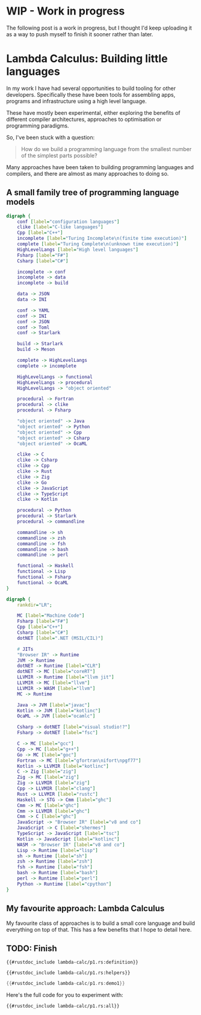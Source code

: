 <!--
published: false
title: Lambda Calculus: Building little languages
category: [Programming, Languages, Lambda Calculus, IR]
excerpt: |
feature_text: |
  **I believe in the separation of Church and State **
feature_image: "/assets/imgs/koz3.JPG"
image: "/assets/imgs/koz3.JPG"
-->

# WIP - Work in progress

The following post is a work in progress, but I thought I'd keep uploading it as a way to push myself to finish it sooner rather than later.

# Lambda Calculus: Building little languages

In my work I have had several opportunities to build tooling for other developers.
Specifically these have been tools for assembling apps, programs and infrastructure using a high level language.

These have mostly been experimental, either exploring the benefits of different compiler architectures, approaches to optimisation or programming paradigms.

So, I've been stuck with a question:

> How do we build a programming language from the smallest number of the simplest parts possible?

Many approaches have been taken to building programming languages and compilers, and there are almost as many approaches to doing so.

## A small family tree of programming language models

<div class="center">

```dot process Languages by style and paradigm
digraph {
    conf [label="configuration languages"]
    clike [label="C-like languages"]
    Cpp [label="C++"]
    incomplete [label="Turing Incomplete\n(finite time execution)"]
    complete [label="Turing Complete\n(unknown time execution)"]
    HighLevelLangs [label="High level languages"]
    Fsharp [label="F#"]
    Csharp [label="C#"]

    incomplete -> conf
    incomplete -> data
    incomplete -> build

    data -> JSON
    data -> INI

    conf -> YAML
    conf -> INI
    conf -> JSON
    conf -> Toml
    conf -> Starlark

    build -> Starlark
    build -> Meson

    complete -> HighLevelLangs
    complete -> incomplete

    HighLevelLangs -> functional
    HighLevelLangs -> procedural
    HighLevelLangs -> "object oriented"

    procedural -> Fortran
    procedural -> clike
    procedural -> Fsharp

    "object oriented" -> Java
    "object oriented" -> Python
    "object oriented" -> Cpp
    "object oriented" -> Csharp
    "object oriented" -> OcaML

    clike -> C
    clike -> Csharp
    clike -> Cpp
    clike -> Rust
    clike -> Zig
    clike -> Go
    clike -> JavaScript
    clike -> TypeScript
    clike -> Kotlin

    procedural -> Python
    procedural -> Starlark
    procedural -> commandline

    commandline -> sh
    commandline -> zsh
    commandline -> fsh
    commandline -> bash
    commandline -> perl

    functional -> Haskell
    functional -> Lisp
    functional -> Fsharp
    functional -> OcaML
}
```

```dot process Languages by runtime
digraph {
    rankdir="LR";

    MC [label="Machine Code"]
    Fsharp [label="F#"]
    Cpp [label="C++"]
    Csharp [label="C#"]
    dotNET [label=".NET (MSIL/CIL)"]

    # JITs
    "Browser IR" -> Runtime
    JVM -> Runtime
    dotNET -> Runtime [label="CLR"]
    dotNET -> MC [label="coreRT"]
    LLVMIR -> Runtime [label="llvm jit"]
    LLVMIR -> MC [label="llvm"]
    LLVMIR -> WASM [label="llvm"]
    MC -> Runtime

    Java -> JVM [label="javac"]
    Kotlin -> JVM [label="kotlinc"]
    OcaML -> JVM [label="ocamlc"]

    Csharp -> dotNET [label="visual studio!?"]
    Fsharp -> dotNET [label="fsc"]

    C -> MC [label="gcc"]
    Cpp -> MC [label="g++"]
    Go -> MC [label="goc"]
    Fortran -> MC [label="gfortran\nifort\npgf77"]
    Kotlin -> LLVMIR [label="kotlinc"]
    C -> Zig [label="zig"]
    Zig -> MC [label="zig"]
    Zig -> LLVMIR [label="zig"]
    Cpp -> LLVMIR [label="clang"]
    Rust -> LLVMIR [label="rustc"]
    Haskell -> STG -> Cmm [label="ghc"]
    Cmm -> MC [label="ghc"]
    Cmm -> LLVMIR [label="ghc"]
    Cmm -> C [label="ghc"]
    JavaScript -> "Browser IR" [label="v8 and co"]
    JavaScript -> C [label="shermes"]
    TypeScript -> JavaScript [label="tsc"]
    Kotlin -> JavaScript [label="kotlinc"]
    WASM -> "Browser IR" [label="v8 and co"]
    Lisp -> Runtime [label="lisp"]
    sh -> Runtime [label="sh"]
    zsh -> Runtime [label="zsh"]
    fsh -> Runtime [label="fsh"]
    bash -> Runtime [label="bash"]
    perl -> Runtime [label="perl"]
    Python -> Runtime [label="cpython"]
}
```

</div>



## My favourite approach: Lambda Calculus

My favourite class of approaches is to build a small core language and build everything on top of that. This has a few benefits that I hope to detail here.

## TODO: Finish

```rust,no_run
{{#rustdoc_include lambda-calc/p1.rs:definition}}
```

```rust,no_run
{{#rustdoc_include lambda-calc/p1.rs:helpers}}
```

```rust
{{#rustdoc_include lambda-calc/p1.rs:demo1}}
```






Here's the full code for you to experiment with:

```rust,editable
{{#rustdoc_include lambda-calc/p1.rs:all}}
```
